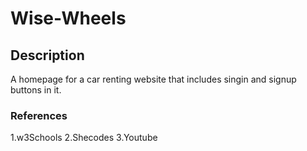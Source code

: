 # Wise-Wheels

## Description
A homepage for a car renting website that includes singin and signup buttons in it.

### References
1.w3Schools
2.Shecodes
3.Youtube
